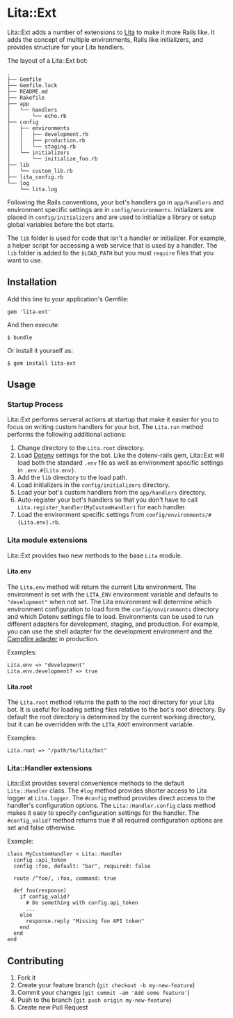 # Lita::Ext

Lita::Ext adds a number of extensions to [Lita](https://www.lita.io/) to
make it more Rails like. It adds the concept of multiple environments,
Rails like initializers, and provides structure for your Lita handlers.

The layout of a Lita::Ext bot:

    .
    ├── Gemfile
    ├── Gemfile.lock
    ├── README.md
    ├── Rakefile
    ├── app
    │   └── handlers
    │       └── echo.rb
    ├── config
    │   ├── environments
    │   │   ├── development.rb
    │   │   ├── production.rb
    │   │   └── staging.rb
    │   └── initializers
    │       └── initialize_foo.rb
    ├── lib
    │   └── custom_lib.rb
    ├── lita_config.rb
    └── log
        └── lita.log

Following the Rails conventions, your bot's handlers go in `app/handlers`
and environment specific settings are in `config/environments`. Initializers
are placed in `config/initializers` and are used to initialize a library or
setup global variables before the bot starts.

The `lib` folder is used for code that isn't a handler or initializer.
For example, a helper script for accessing a web service that is used by
a handler. The `lib` folder is added to the `$LOAD_PATH` but you must
`require` files that you want to use.

## Installation

Add this line to your application's Gemfile:

    gem 'lita-ext'

And then execute:

    $ bundle

Or install it yourself as:

    $ gem install lita-ext

## Usage

### Startup Process

Lita::Ext performs serveral actions at startup that make it easier for you
to focus on writing custom handlers for your bot. The `Lita.run` method
performs the following additional actions:

1. Change directory to the `Lita.root` directory.
2. Load [Dotenv](https://github.com/bkeepers/dotenv) settings for the bot.
Like the dotenv-rails gem, Lita::Ext will load both the standard `.env`
file as well as environment specific settings in `.env.#{Lita.env}`.
3. Add the `lib` directory to the load path.
4. Load initializers in the `config/initializers` directory.
5. Load your bot's custom handlers from the `app/handlers` directory.
6. Auto-register your bot's handlers so that you don't have to call
`Lita.register_handler(MyCustomHandler)` for each handler.
7. Load the environment specific settings from
`config/environments/#{Lita.env}.rb`.

### Lita module extensions

Lita::Ext provides two new methods to the base `Lita` module.

#### Lita.env

The `Lita.env` method will return the current Lita environment. The
environment is set with the `LITA_ENV` environment variable and defaults
to `"development"` when not set. The Lita environment will determine which
environment configuration to load form the `config/environments` directory
and which Dotenv settings file to load. Environments can be used to run
different adapters for development, staging, and production. For example,
you can use the shell adapter for the development environment and the
[Campfire adapter](https://github.com/josacar/lita-campfire) in production.

Examples:

    Lita.env => "development"
    Lita.env.development? => true

#### Lita.root

The `Lita.root` method returns the path to the root directory for your
Lita bot. It is useful for loading setting files relative to the bot's
root directory. By default the root directory is determined by the
current working directory, but it can be overridden with the `LITA_ROOT`
environment variable.

Examples:

    Lita.root => "/path/to/lita/bot"

### Lita::Handler extensions

Lita::Ext provides several convenience methods to the default
`Lita::Handler` class. The `#log` method provides shorter access to Lita
logger at `Lita.logger`. The `#config` method provides direct access to
the handler's configuration options. The `Lita::Handler.config` class
method makes it easy to specify configuration settings for the handler.
The `#config_valid?` method returns true if all required configuration
options are set and false otherwise.

Example:

    class MyCustomHandler < Lita::Handler
      config :api_token
      config :foo, default: "bar", required: false

      route /^foo/, :foo, command: true

      def foo(response)
        if config_valid?
          # Do something with config.api_token
          ...
        else
          response.reply "Missing foo API token"
        end
      end
    end

## Contributing

1. Fork it
2. Create your feature branch (`git checkout -b my-new-feature`)
3. Commit your changes (`git commit -am 'Add some feature'`)
4. Push to the branch (`git push origin my-new-feature`)
5. Create new Pull Request
